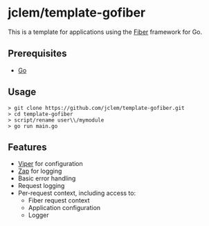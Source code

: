 # jclem/template-gofiber

This is a template for applications using the [Fiber](https://gofiber.io/) framework for Go.

## Prerequisites

- [Go](https://golang.org/)

## Usage

```shell
> git clone https://github.com/jclem/template-gofiber.git
> cd template-gofiber
> script/rename user\\/mymodule
> go run main.go
```

## Features

- [Viper](https://github.com/spf13/viper) for configuration
- [Zap](https://github.com/uber-go/zap) for logging
- Basic error handling
- Request logging
- Per-request context, including access to:
  - Fiber request context
  - Application configuration
  - Logger
